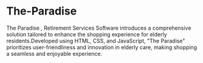 # The-Paradise
The Paradise , Retirement Services Software introduces a comprehensive solution tailored to enhance the shopping experience for elderly residents.Developed using HTML, CSS, and JavaScript, "The Paradise" prioritizes user-friendliness and innovation in elderly care, making shopping a seamless and enjoyable experience.
